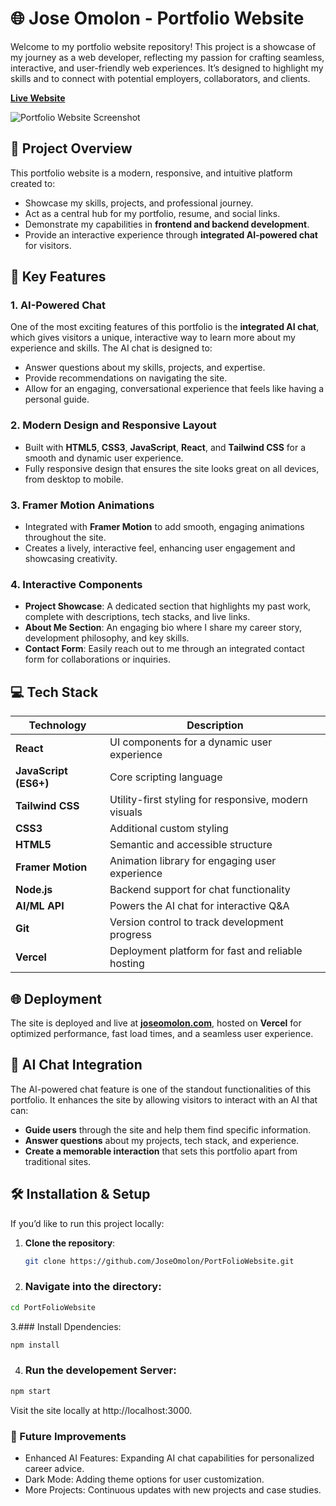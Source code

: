 # 🌐 Jose Omolon - Portfolio Website

Welcome to my portfolio website repository! This project is a showcase of my journey as a web developer, reflecting my passion for crafting seamless, interactive, and user-friendly web experiences. It’s designed to highlight my skills and to connect with potential employers, collaborators, and clients.

**[Live Website](https://www.joseomolon.com/)**

![Portfolio Website Screenshot](https://user-images.githubusercontent.com/your-screenshot.png) <!-- You can add a link to a screenshot image here -->

## 🎯 Project Overview

This portfolio website is a modern, responsive, and intuitive platform created to:
- Showcase my skills, projects, and professional journey.
- Act as a central hub for my portfolio, resume, and social links.
- Demonstrate my capabilities in **frontend and backend development**.
- Provide an interactive experience through **integrated AI-powered chat** for visitors.

## 🚀 Key Features

### 1. AI-Powered Chat
One of the most exciting features of this portfolio is the **integrated AI chat**, which gives visitors a unique, interactive way to learn more about my experience and skills. The AI chat is designed to:
- Answer questions about my skills, projects, and expertise.
- Provide recommendations on navigating the site.
- Allow for an engaging, conversational experience that feels like having a personal guide.

### 2. Modern Design and Responsive Layout
- Built with **HTML5**, **CSS3**, **JavaScript**, **React**, and **Tailwind CSS** for a smooth and dynamic user experience.
- Fully responsive design that ensures the site looks great on all devices, from desktop to mobile.

### 3. Framer Motion Animations
- Integrated with **Framer Motion** to add smooth, engaging animations throughout the site.
- Creates a lively, interactive feel, enhancing user engagement and showcasing creativity.

### 4. Interactive Components
- **Project Showcase**: A dedicated section that highlights my past work, complete with descriptions, tech stacks, and live links.
- **About Me Section**: An engaging bio where I share my career story, development philosophy, and key skills.
- **Contact Form**: Easily reach out to me through an integrated contact form for collaborations or inquiries.

## 💻 Tech Stack

| Technology         | Description                                    |
|--------------------|------------------------------------------------|
| **React**          | UI components for a dynamic user experience    |
| **JavaScript (ES6+)** | Core scripting language                     |
| **Tailwind CSS**   | Utility-first styling for responsive, modern visuals |
| **CSS3**           | Additional custom styling                      |
| **HTML5**          | Semantic and accessible structure              |
| **Framer Motion**  | Animation library for engaging user experience |
| **Node.js**        | Backend support for chat functionality         |
| **AI/ML API**      | Powers the AI chat for interactive Q&A         |
| **Git**            | Version control to track development progress  |
| **Vercel**         | Deployment platform for fast and reliable hosting |

## 🌐 Deployment
The site is deployed and live at **[joseomolon.com](https://www.joseomolon.com)**, hosted on **Vercel** for optimized performance, fast load times, and a seamless user experience.

## 🧠 AI Chat Integration
The AI-powered chat feature is one of the standout functionalities of this portfolio. It enhances the site by allowing visitors to interact with an AI that can:
- **Guide users** through the site and help them find specific information.
- **Answer questions** about my projects, tech stack, and experience.
- **Create a memorable interaction** that sets this portfolio apart from traditional sites.

## 🛠️ Installation & Setup

If you’d like to run this project locally:

1. **Clone the repository**:
   ```bash
   git clone https://github.com/JoseOmolon/PortFolioWebsite.git

2. ### Navigate into the directory:
```bash
cd PortFolioWebsite
```

3.### Install Dpendencies:
```bash
npm install
```

4. ### Run the developement Server:
```bash
npm start
```
Visit the site locally at http://localhost:3000.


### 📌 Future Improvements
- Enhanced AI Features: Expanding AI chat capabilities for personalized career advice.
- Dark Mode: Adding theme options for user customization.
- More Projects: Continuous updates with new projects and case studies.
